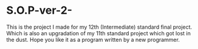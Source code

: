# S.O.P-ver-2-
This is the project I made for my 12th (Intermediate) standard final project. Which is also an upgradation of my 11th standard project which got lost in the dust. Hope you like it as a program written by a new programmer.
